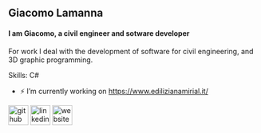 ## Giacomo Lamanna
#### I am Giacomo, a civil engineer and sotware developer
For work I deal with the development of software for civil engineering, and 3D graphic programming. 

Skills: C#

- ⚡ I’m currently working on https://www.edilizianamirial.it/ 


[<img src='https://cdn.jsdelivr.net/npm/simple-icons@3.0.1/icons/github.svg' alt='github' height='40'>](https://github.com/https://github.com/giacomolamanna)  [<img src='https://cdn.jsdelivr.net/npm/simple-icons@3.0.1/icons/linkedin.svg' alt='linkedin' height='40'>](https://www.linkedin.com/in/https://www.linkedin.com/in/giacomo-lamanna//)  [<img src='https://cdn.jsdelivr.net/npm/simple-icons@3.0.1/icons/icloud.svg' alt='website' height='40'>](https://www.researchgate.net/profile/Giacomo-Lamanna)  
